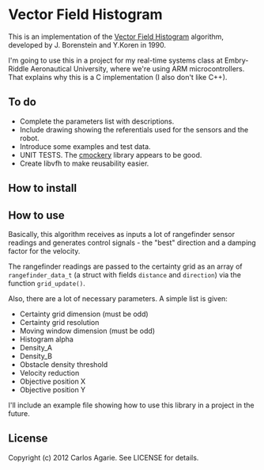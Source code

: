 # Vector Field Histogram

This is an implementation of the [Vector Field Histogram](http://en.wikipedia.org/wiki/Vector_Field_Histogram) algorithm, developed by J. Borenstein and Y.Koren in 1990.

I'm going to use this in a project for my real-time systems class at Embry-Riddle Aeronautical University, where we're using ARM microcontrollers. That explains why this is a C implementation (I also don't like C++).

## To do

+ Complete the parameters list with descriptions.
+ Include drawing showing the referentials used for the sensors and the robot.
+ Introduce some examples and test data.
+ UNIT TESTS. The [cmockery](http://code.google.com/p/cmockery/) library appears to be good.
+ Create libvfh to make reusability easier.

## How to install

## How to use

Basically, this algorithm receives as inputs a lot of rangefinder sensor readings and generates control signals - the "best" direction and a damping factor for the velocity.

The rangefinder readings are passed to the certainty grid as an array of `rangefinder_data_t` (a struct with fields `distance` and `direction`) via the function `grid_update()`.

Also, there are a lot of necessary parameters. A simple list is given:

+ Certainty grid dimension (must be odd)
+ Certainty grid resolution
+ Moving window dimension (must be odd)
+ Histogram alpha
+ Density_A
+ Density_B
+ Obstacle density threshold
+ Velocity reduction
+ Objective position X
+ Objective position Y

I'll include an example file showing how to use this library in a project in the future.

## License

Copyright (c) 2012 Carlos Agarie. See LICENSE for details.